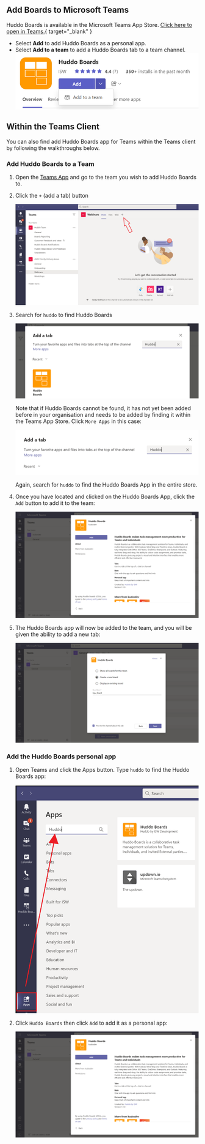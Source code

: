 <!-- ## Grant Permissions to Huddo Boards -->

## Add Boards to Microsoft Teams

Huddo Boards is available in the Microsoft Teams App Store. 
[Click here to open in Teams.](https://teams.microsoft.com/l/app/1c69a9da-d385-43e3-93c8-297f88c4a5a9?source=app-details-dialog){ target="_blank" }

  - Select **Add** to add Huddo Boards as a personal app.
  - Select **Add to a team** to add a Huddo Boards tab to a team channel.
<a href="https://teams.microsoft.com/l/app/1c69a9da-d385-43e3-93c8-297f88c4a5a9?source=app-details-dialog" target="_blank">![Install Huddo Boards](teams-store-add.png)</a>

## Within the Teams Client
You can also find add Huddo Boards app for Teams within the Teams client by following the walkthroughs below. 

### Add Huddo Boards to a Team

1.  Open the [Teams App](https://teams.microsoft.com) and go to the team you wish to add Huddo Boards to.

2.  Click the `+` (add a tab) button

    ![example](add-a-tab.png)

3.  Search for `huddo` to find Huddo Boards

    ![example](tab-search-apps.png)

    Note that if Huddo Boards cannot be found, it has not yet been added before in your organisation and needs to be added by finding it within the Teams App Store.
    Click `More Apps` in this case:

    ![example](add-tab-more.png)

    Again, search for `huddo` to find the Huddo Boards App in the entire store.

4.  Once you have located and clicked on the Huddo Boards App, click the `Add` button to add it to the team:

    ![example](add-personal-app.png)

5.  The Huddo Boards app will now be added to the team, and you will be given the ability to add a new tab:

    ![example](new-tab.png)

### Add the Huddo Boards personal app

1.  Open Teams and click the Apps button. Type `huddo` to find the Huddo Boards app:

    ![example](find-app.png)

2.  Click `Huddo Boards` then click `Add` to add it as a personal app:

    ![example](add-personal-app.png)
